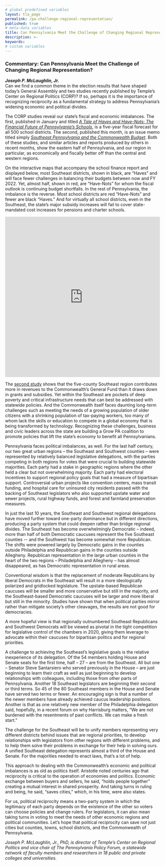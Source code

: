 ```yaml
---
# global predefined variables
layout: tla_page
permalink: /pa-challenge-regional-representation/
published: true
# meta-data variables
title: Can Pennsylvania Meet the Challenge of Changing Regional Representation?
description: >-
keywords:
# custom variables
---
```

### Commentary: Can Pennsylvania Meet the Challenge of Changing Regional Representation?

**_Joseph P. McLaughlin, Jr._**<br>
Can we find a common theme in the election results that have shaped today’s General Assembly and two studies recently published by Temple’s Center on Regional Politics (CORP)? If so, perhaps it is the importance of recognizing reciprocity as a fundamental strategy to address Pennsylvania’s widening economic and political divides.

The CORP studies reveal our state’s fiscal and economic imbalances. The first, published in January and titled [_A Tale of Haves and Have-Nots: The Financial Future of Pennsylvania’s Schools_](http://www.cla.temple.edu/center-on-regional-politics/pa-school-districts-financial-future-2019/), is a five-year fiscal forecast for all 500 school districts. The second, published this month, is an issue memo titled simply [_Southeast Pennsylvania and the Commonwealth Budget_](https://www.cla.temple.edu/center-on-regional-politics/southeast-pa-commonwealth-budget/). Both of these studies, and similar articles and reports produced by others in recent months, show the eastern half of Pennsylvania, and our region in particular, as economically and fiscally better off than the central and western regions.  

On the interactive maps that accompany the school finance report and displayed below, most Southeast districts, shown in black, are “Haves” and will face fewer challenges in balancing their budgets between now and FY 2022.  Yet, almost half, shown in red, are “Have-Nots” for whom the fiscal outlook is continuing budget shortfalls. In the rest of Pennsylvania, the imbalance is the reverse. Most school districts are red “Have-Nots” and fewer are black “Haves.” And for virtually all school districts, even in the Southeast, the state’s major subsidy increases will fail to cover state-mandated cost increases for pensions and charter schools.


<div class="container video-container">
  <iframe width="100%" height="520" frameborder="0" src="https://mjather.carto.com/builder/c65fe742-52e9-482c-af64-4bd3bf9a22c8/embed" allowfullscreen webkitallowfullscreen mozallowfullscreen oallowfullscreen msallowfullscreen></iframe>
</div> 


The [second study](https://www.cla.temple.edu/center-on-regional-politics/southeast-pa-commonwealth-budget/) shows that the five-county Southeast region contributes more in revenues to the Commonwealth’s General Fund than it draws down in grants and subsidies. Yet within the Southeast are pockets of deep poverty and critical infrastructure needs that can best be addressed with statewide policies. And the Commonwealth itself faces daunting long-term challenges such as meeting the needs of a growing population of older citizens with a shrinking population of tax-paying workers, too many of whom lack the skills or education to compete in a global economy that is being transformed by technology. Recognizing these challenges, business and civic leaders across the state are building a Grow PA coalition to promote policies that lift the state’s economy to benefit all Pennsylvanians.  

<script id="infogram_0_c56494ae-a923-422e-bcb7-293e4d6fc2f7" title="Revenues v Expenditures" src="https://e.infogram.com/js/dist/embed.js?cb8" type="text/javascript"></script>

Pennsylvania faces political imbalances, as well. For the last half century, our two great urban regions – the Southeast and Southwest counties – were represented by relatively balanced legislative delegations, with the parties competing in both regions for votes that were crucial to building statewide majorities. Each party had a stake in geographic regions where the other held a clear but not overwhelming majority. Each party had electoral incentives to support regional policy goals that had a measure of bipartisan support.  Controversial urban projects like convention centers, mass transit funding, and hospital care for uninsured city residents passed with the backing of Southeast legislators who also supported upstate water and sewer projects, rural highway funds, and forest and farmland preservation measures.

In just the last 10 years, the Southeast and Southwest regional delegations have moved further toward one-party dominance but in different directions, producing a party system that could deepen rather than bridge regional divides. The Southeast has become overwhelmingly Democratic – indeed, more than half of both Democratic caucuses represent the five Southeast counties -- and the Southwest has become somewhat more Republican. The shifts were powered largely by Democratic gains in the counties outside Philadelphia and Republican gains in the counties outside Allegheny. Republican representation in the large urban counties in the heart of the two regions – Philadelphia and Allegheny – has almost disappeared, as has Democratic representation in rural areas.

<script id="infogram_0_190a83c8-f559-4a8a-b1e5-9af39f511f9f" title="SE and SW 2" src="https://e.infogram.com/js/dist/embed.js?4YE" type="text/javascript"></script>

<script id="infogram_0_e643b6ac-af88-4a6e-9d8a-2b8039ed4923" title="SE and SW Exc. Phila. and Allegheny" src="https://e.infogram.com/js/dist/embed.js?oMN" type="text/javascript"></script>

Conventional wisdom is that the replacement of moderate Republicans by liberal Democrats in the Southeast will result in a more ideologically polarized and gridlocked legislature. The upstate-based Republican caucuses will be smaller and more conservative but still in the majority, and the Southeast-based Democratic caucuses will be larger and more liberal but still in the minority. Studies have shown that when political parties mirror rather than mitigate society’s other cleavages, the results are not good for democracies.

A more hopeful view is that regionally outnumbered Southeast Republicans and Southwest Democrats will be viewed as pivotal in the tight competition for legislative control of the chambers in 2020, giving them leverage to advocate within their caucuses for bipartisan politics and for regional priorities. 

A challenge to achieving the Southeast’s legislative goals is the relative inexperience of its delegation. Of the 54 members holding House and Senate seats for the first time, half – 27 – are from the Southeast. All but one – Senator Steve Santarsiero who served previously in the House – are just beginning to learn their craft as well as just beginning to develop relationships with colleagues, including those from other parts of Pennsylvania. Another 18 Southeast legislators are beginning their second or third terms. So 45 of the 80 Southeast members in the House and Senate have served two terms or fewer. An encouraging sign is that a number of the newer members have already achieved caucus leadership positions. Another is that as one relatively new member of the Philadelphia delegation said, hopefully, in a recent forum on why Harrisburg matters, “We are not burdened with the resentments of past conflicts. We can make a fresh start.”

The challenge for the Southeast will be to unify members representing very different districts behind issues that are regional priorities, to develop relationships with legislators from other regions with different problems, and to help them solve their problems in exchange for their help in solving ours. A unified Southeast delegation represents almost a third of the House and Senate. For the majorities needed to enact laws, that’s a lot of help.

This approach to dealing with the Commonwealth’s economic and political imbalances is as old as politics itself. Aristotle noted centuries ago that reciprocity is critical to the operation of economies and politics. Economic exchange between buyers and sellers, he said, “holds people together” creating a mutual interest in shared prosperity. And taking turns in ruling and being, he said, “saves cities," which, in his time, were also states. 

For us, political reciprocity means a two-party system in which the legitimacy of each party depends on the existence of the other so voters can choose policies and change rulers. For legislators, it can also mean taking turns in voting to meet the needs of other economic regions and political communities. Let’s hope that political reciprocity can save not just cities but counties, towns, school districts, and the Commonwealth of Pennsylvania.

_Joseph P. McLaughlin, Jr., PhD, is director of Temple’s Center on Regional Politics and vice chair of The Pennsylvania Policy Forum, a statewide network of faculty members and researchers in 18 public and private colleges and universities._
